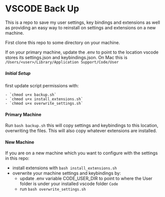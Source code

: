 # VSCODE Back Up

This is a repo to save my user settings, key bindings and extensions as well as providing an easy way to reinstall on settings and extensions on a new machine.

First clone this repo to some directory on your machine.

If on your primary machine, update the .env to point to the location vscode stores its settings.json and keybindings.json. On Mac this is `/Users/<user>/Library/Application Support/Code/User`

##### Initial Setup

first update script permissions with:

    - `chmod u+x backup.sh`
    - `chmod u+x install_extensions.sh`
    - `chmod u+x overwrite_settings.sh`

#### Primary Machine

Run `bash backup.sh` this will copy settings and keybindings to this location, overwriting the files. This will also copy whatever extensions are installed.

#### New Machine

If you are on a new machine which you want to configure with the settings in this repo:

- install extensions with `bash install_extensions.sh`
- overwrite your machine settings and keybindings by:
  - update .env variable CODE_USER_DIR to point to where the User folder is under your installed vscode folder `Code`
  - run `bash overwrite_settings.sh`
